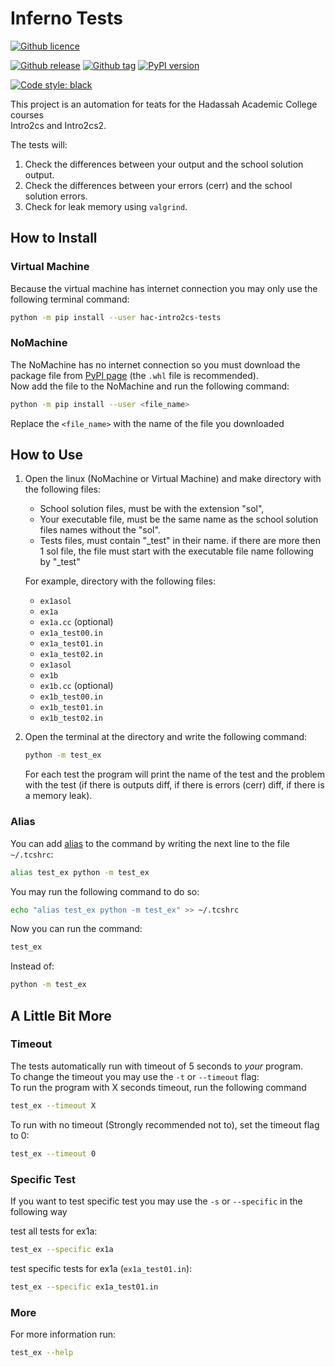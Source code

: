 # Inferno Tests #
[![Github licence](https://img.shields.io/github/license/hodvak/inferno-tests)](https://github.com/hodvak/inferno-tests/blob/master/LICENSE)

[![Github release](https://badgen.net/github/release/hodvak/inferno-tests)](https://github.com/hodvak/inferno-tests/releases/latest)
[![Github tag](https://badgen.net/github/tag/hodvak/inferno-tests)](https://github.com/hodvak/inferno-tests/tags/)
[![PyPI version](https://img.shields.io/pypi/v/hac-intro2cs-tests)](https://pypi.org/project/hac-intro2cs-tests/)

[![Code style: black](https://img.shields.io/badge/code%20style-black-000000.svg)](https://github.com/psf/black)

This project is an automation for teats for the Hadassah Academic College courses  
Intro2cs and Intro2cs2.

The tests will:
1. Check the differences between your output and the school solution output.
2. Check the differences between your errors (cerr) and the school solution errors.
3. Check for leak memory using `valgrind`.

## How to Install ##
### Virtual Machine ###
Because the virtual machine has internet connection you may only use the following terminal command:
```sh
python -m pip install --user hac-intro2cs-tests
``` 
### NoMachine ###
The NoMachine has no internet connection so you must download the package 
file from [PyPI page](https://pypi.org/project/hac-intro2cs-tests/#files) (the `.whl` file is recommended).  
Now add the file to the NoMachine and run the following command:
```sh
python -m pip install --user <file_name>
``` 
Replace the `<file_name>` with the name of the file you downloaded

## How to Use ##
1. Open the linux (NoMachine or Virtual Machine) and make directory with the following files:
   * School solution files, must be with the extension "sol",  
   * Your executable file, must be the same name as the school solution files names without the "sol".
   * Tests files, must contain "\_test" in their name.
     if there are more then 1 sol file, the file must start with the executable file name following by "\_test"
   
   For example, directory with the following files:
   * `ex1asol`
   * `ex1a`
   * `ex1a.cc` (optional)
   * `ex1a_test00.in`
   * `ex1a_test01.in`
   * `ex1a_test02.in` 
   * `ex1asol`
   * `ex1b`
   * `ex1b.cc` (optional)
   * `ex1b_test00.in`
   * `ex1b_test01.in`
   * `ex1b_test02.in` 
   
   
2. Open the terminal at the directory and write the following command:  
   ```sh
   python -m test_ex
   ```
   For each test the program will print the name of the test and the problem with the test 
   (if there is outputs diff, if there is errors (cerr) diff, if there is a memory leak).  

### Alias ###
You can add [alias](https://www.tecmint.com/create-alias-in-linux/) to the command by writing the next line to the file `~/.tcshrc`:
```sh
alias test_ex python -m test_ex
``` 
You may run the following command to do so:
```sh
echo "alias test_ex python -m test_ex" >> ~/.tcshrc
```

Now you can run the command:
```sh
test_ex
``` 
Instead of: 
```sh
python -m test_ex
``` 

## A Little Bit More ##
### Timeout ##
The tests automatically run with timeout of 5 seconds to *your* program.  
To change the timeout you may use the `-t` or `--timeout` flag:  
To run the program with X seconds timeout, run the following command
```sh
test_ex --timeout X
```
To run with no timeout (Strongly recommended not to), set the timeout flag to 0:
```sh
test_ex --timeout 0
```
### Specific Test ###
If you want to test specific test you may use the `-s` or `--specific` in the following way

test all tests for ex1a:
```sh
test_ex --specific ex1a
``` 
test specific tests for ex1a (`ex1a_test01.in`):
```sh
test_ex --specific ex1a_test01.in
``` 
### More ###
For more information run:
```sh
test_ex --help
```
